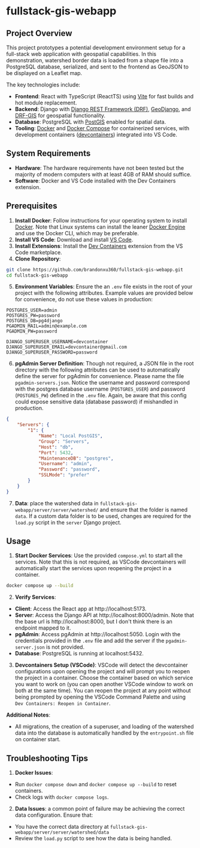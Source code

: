 # fullstack-gis-webapp

## Project Overview
This project prototypes a potential development environment setup for a full-stack web application with geospatial capabilities. In this demonstration, watershed border data is loaded from a shape file into a PostgreSQL database, serialized, and sent to the frontend as GeoJSON to be displayed on a Leaflet map.


The key technologies include:

* **Frontend**: React with TypeScript (ReactTS) using [Vite](https://vite.dev/) for fast builds and hot module replacement.
* **Backend**: Django with [Django REST Framework (DRF)](https://www.django-rest-framework.org/), [GeoDjango](https://docs.djangoproject.com/en/5.1/ref/contrib/gis/), and [DRF-GIS](https://github.com/openwisp/django-rest-framework-gis/tree/master) for geospatial functionality.
* **Database**: PostgreSQL with [PostGIS](https://postgis.net/) enabled for spatial data.
* **Tooling**: [Docker](https://www.docker.com/) and [Docker Compose](https://docs.docker.com/compose/) for containerized services, with development containers ([devcontainers](https://code.visualstudio.com/docs/devcontainers/containers)) integrated into VS Code.

## System Requirements
* **Hardware**: The hardware requirements have not been tested but the majority of modern computers with at least 4GB of RAM should suffice.
* **Software**: Docker and VS Code installed with the Dev Containers extension.

## Prerequisites
1. **Install Docker**: Follow instructions for your operating system to install [Docker](https://docs.docker.com/get-started/get-docker/). Note that Linux systems can install the leaner [Docker Engine](https://docs.docker.com/engine/install/) and use the Docker CLI, which may be preferable.
2. **Install VS Code**: Download and install [VS Code](https://code.visualstudio.com/).
3. **Install Extensions**: Install the [Dev Containers](vscode:extension/ms-vscode-remote.remote-containers) extension from the VS Code marketplace.
4. **Clone Repository**:
```bash
git clone https://github.com/brandonxu360/fullstack-gis-webapp.git
cd fullstack-gis-webapp
```
5. **Environment Variables**: Ensure the an `.env` file exists in the root of your project with the following attributes. Example values are provided below for convenience, do not use these values in production:
```env
POSTGRES_USER=admin
POSTGRES_PW=password
POSTGRES_DB=pg4django
PGADMIN_MAIL=admin@example.com
PGADMIN_PW=password

DJANGO_SUPERUSER_USERNAME=devcontainer
DJANGO_SUPERUSER_EMAIL=devcontainer@gmail.com
DJANGO_SUPERUSER_PASSWORD=password
```

6. **pgAdmin Server Definition**: Though not required, a JSON file in the root directory with the following attributes can be used to automatically define the server for pgAdmin for convenience. Please name the file `pgadmin-servers.json`. Notice the username and password correspond with the postgres database username (`POSTGRES_USER`) and password (`POSTGRES_PW`) defined in the `.env` file. Again, be aware that this config could expose sensitive data (database password) if mishandled in production.
```json
{
    "Servers": {
        "1": {
            "Name": "Local PostGIS",
            "Group": "Servers",
            "Host": "db",
            "Port": 5432,
            "MaintenanceDB": "postgres",
            "Username": "admin",
            "Password": "password",
            "SSLMode": "prefer"
        }
    }
}
```
7. **Data**: place the watershed data in `fullstack-gis-webapp/server/server/watershed/` and ensure that the folder is named `data`. If a custom data folder is to be used, changes are required for the `load.py` script in the `server` Django project.

## Usage
1. **Start Docker Services**: Use the provided `compose.yml` to start all the services. Note that this is not required, as VSCode devcontainers will automatically start the services upon reopening the project in a container.
```bash
docker compose up --build
```
2. **Verify Services**:
* **Client**: Access the React app at http://localhost:5173.
* **Server**: Access the Django API at http://localhost:8000/admin. Note that the base url is http://localhost:8000, but I don't think there is an endpoint mapped to it.
* **pgAdmin**: Access pgAdmin at http://localhost:5050. Login with the credentials provided in the `.env` file and add the server if the `pgadmin-server.json` is not provided.
* **Database**: PostgreSQL is running at localhost:5432.
3. **Devcontainers Setup (VSCode)**: VSCode will detect the devcontainer configurations upon opening the project and will prompt you to reopen the project in a container. Choose the container based on which service you want to work on (you can open another VSCode window to work on both at the same time). You can reopen the project at any point without being prompted by opening the VSCode Command Palette and using `Dev Containers: Reopen in Container`.

**Additional Notes**:
* All migrations, the creation of a superuser, and loading of the watershed data into the database is automatically handled by the `entrypoint.sh` file on container start.

## Troubleshooting Tips
1. **Docker Issues**:
* Run `docker compose down` and `docker compose up --build` to reset containers.
* Check logs with `docker compose logs`.
2. **Data Issues**: a common point of failure may be achieving the correct data configuration. Ensure that:
* You have the correct data directory at `fullstack-gis-webapp/server/server/watershed/data`
* Review the `load.py` script to see how the data is being handled.



